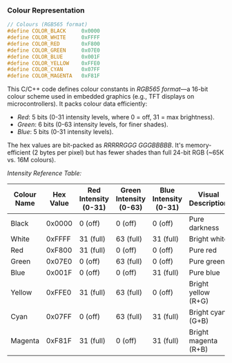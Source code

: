 

### Colour Representation

```c
// Colours (RGB565 format)
#define COLOR_BLACK     0x0000
#define COLOR_WHITE     0xFFFF
#define COLOR_RED       0xF800
#define COLOR_GREEN     0x07E0
#define COLOR_BLUE      0x001F
#define COLOR_YELLOW    0xFFE0
#define COLOR_CYAN      0x07FF
#define COLOR_MAGENTA   0xF81F
```

This C/C++ code defines colour constants in *RGB565 format*—a 16-bit colour scheme used
in embedded graphics (e.g., TFT displays on microcontrollers). It packs colour data
efficiently:
- *Red*: 5 bits (0-31 intensity levels, where 0 = off, 31 = max brightness).
- *Green*: 6 bits (0-63 intensity levels, for finer shades).
- *Blue*: 5 bits (0-31 intensity levels).

The hex values are bit-packed as *RRRRRGGG GGGBBBBB*. It's memory-efficient (2 bytes per
pixel) but has fewer shades than full 24-bit RGB (~65K vs. 16M colours).

*Intensity Reference Table:*

| Colour Name | Hex Value | Red Intensity (0-31) | Green Intensity (0-63) | Blue Intensity (0-31) | Visual Description  |
|------------|-----------|----------------------|------------------------|-----------------------|---------------------|
| Black      | 0x0000    | 0 (off)              | 0 (off)                | 0 (off)               | Pure darkness       |
| White      | 0xFFFF    | 31 (full)            | 63 (full)              | 31 (full)             | Bright white        |
| Red        | 0xF800    | 31 (full)            | 0 (off)                | 0 (off)               | Pure red            |
| Green      | 0x07E0    | 0 (off)              | 63 (full)              | 0 (off)               | Pure green          |
| Blue       | 0x001F    | 0 (off)              | 0 (off)                | 31 (full)             | Pure blue           |
| Yellow     | 0xFFE0    | 31 (full)            | 63 (full)              | 0 (off)               | Bright yellow (R+G) |
| Cyan       | 0x07FF    | 0 (off)              | 63 (full)              | 31 (full)             | Bright cyan (G+B)   |
| Magenta    | 0xF81F    | 31 (full)            | 0 (off)                | 31 (full)             | Bright magenta (R+B)|

